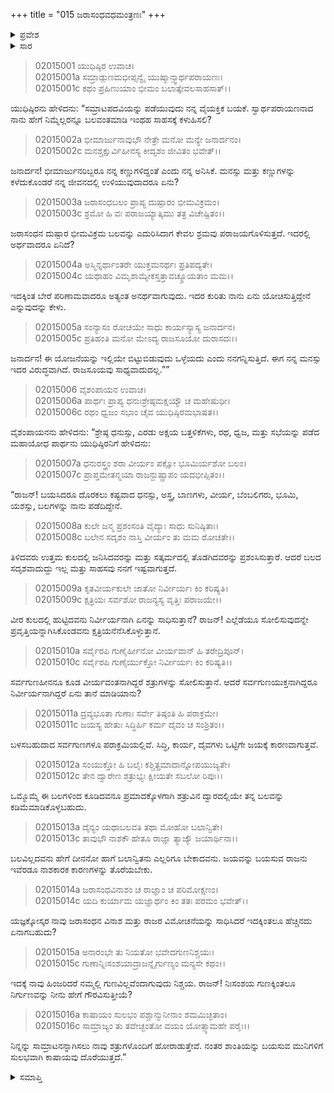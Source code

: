 +++
title = "015 ಜರಾಸಂಧವಧಮಂತ್ರಣಃ"
+++

<details><summary>ಪ್ರವೇಶ</summary>


।।   ಓಂ ಓಂ ನಮೋ ನಾರಾಯಣಾಯ।।   ಶ್ರೀ ವೇದವ್ಯಾಸಾಯ ನಮಃ ।।

ಶ್ರೀ ಕೃಷ್ಣದ್ವೈಪಾಯನ ವೇದವ್ಯಾಸ ವಿರಚಿತ  

**ಶ್ರೀ ಮಹಾಭಾರತ**

**ಸಭಾ ಪರ್ವ**

**ಮಂತ್ರ ಪರ್ವ**

**ಅಧ್ಯಾಯ 15**

</details>


<details><summary>ಸಾರ</summary>

ಸಾಮ್ರಾಟ ಪದವಿಯು ತನ್ನ ವೈಯಕ್ತಿಕ ಬಯಕೆಯಾದರೂ ಭೀಮಾರ್ಜುನರನ್ನು ಅಪಾಯಕ್ಕೀಡುಮಾಡಲು ಯುಧಿಷ್ಠಿರನು ಅಂಜಿಕೊಳ್ಳುವುದು (1-5). ಪಾರ್ಥನು ಆಶ್ವಾಸನೆ ನೀಡುವುದು (6-16).

</details>


> 02015001 ಯುಧಿಷ್ಠಿರ ಉವಾಚ।  
02015001a ಸಮ್ರಾಡ್ಗುಣಮಭೀಪ್ಸನ್ವೈ ಯುಷ್ಮಾನ್ಸ್ವಾರ್ಥಪರಾಯಣಃ।  
02015001c ಕಥಂ ಪ್ರಹಿಣುಯಾಂ ಭೀಮಂ ಬಲಾತ್ಕೇವಲಸಾಹಸಾತ್।।

ಯುಧಿಷ್ಠಿರನು ಹೇಳಿದನು: “ಸಮ್ರಾಟಪದವಿಯನ್ನು ಪಡೆಯುವುದು ನನ್ನ ವೈಯಕ್ತಿಕ ಬಯಕೆ. ಸ್ವಾರ್ಥಪರಾಯಣನಾದ ನಾನು ಹೇಗೆ ನಿಮ್ಮೆಲ್ಲರನ್ನೂ ಬಲವಂತಮಾಡಿ ಇಂಥಹ ಸಾಹಸಕ್ಕೆ ಕಳುಹಿಸಲಿ?

> 02015002a ಭೀಮಾರ್ಜುನಾವುಭೌ ನೇತ್ರೇ ಮನೋ ಮನ್ಯೇ ಜನಾರ್ದನಂ।  
02015002c ಮನಶ್ಚಕ್ಷುರ್ವಿಹೀನಸ್ಯ ಕೀದೃಶಂ ಜೀವಿತಂ ಭವೇತ್।।

ಜನಾರ್ದನ! ಭೀಮಾರ್ಜುನರಿಬ್ಬರೂ ನನ್ನ ಕಣ್ಣುಗಳಿದ್ದಂತೆ ಎಂದು ನನ್ನ ಅನಿಸಿಕೆ. ಮನಸ್ಸು ಮತ್ತು ಕಣ್ಣುಗಳನ್ನು ಕಳೆದುಕೊಂಡರೆ ನನ್ನ ಜೀವನದಲ್ಲಿ ಉಳಿಯುವುದಾದರೂ ಏನು?

> 02015003a ಜರಾಸಂಧಬಲಂ ಪ್ರಾಪ್ಯ ದುಷ್ಪಾರಂ ಭೀಮವಿಕ್ರಮಂ।   
02015003c ಶ್ರಮೋ ಹಿ ವಃ ಪರಾಜಯ್ಯಾತ್ಕಿಮು ತತ್ರ ವಿಚೇಷ್ಟಿತಂ।।

ಜರಾಸಂಧನ ದುಷ್ಪಾರ ಭೀಮವಿಕ್ರಮ ಬಲವನ್ನು ಎದುರಿಸಿದಾಗ ಕೇವಲ ಶ್ರಮವು ಪರಾಜಯಗೊಳಿಸುತ್ತದೆ. ಇದರಲ್ಲಿ ಅರ್ಥವಾದರೂ ಏನಿದೆ?

> 02015004a ಅಸ್ಮಿನ್ನರ್ಥಾಂತರೇ ಯುಕ್ತಮನರ್ಥಃ ಪ್ರತಿಪದ್ಯತೇ।  
02015004c ಯಥಾಹಂ ವಿಮೃಶಾಮ್ಯೇಕಸ್ತತ್ತಾವಚ್ಶ್ರೂಯತಾಂ ಮಮ।।

ಇದಕ್ಕಿಂತ ಬೇರೆ ಪರಿಣಾಮವಾದರೂ ಅತ್ಯಂತ ಅನರ್ಥವಾಗುವುದು. ಇದರ ಕುರಿತು ನಾನು ಏನು ಯೋಚಿಸುತ್ತಿದ್ದೇನೆ ಎನ್ನುವುದನ್ನು ಕೇಳು.

> 02015005a ಸಂನ್ಯಾಸಂ ರೋಚಯೇ ಸಾಧು ಕಾರ್ಯಸ್ಯಾಸ್ಯ ಜನಾರ್ದನ।  
02015005c ಪ್ರತಿಹಂತಿ ಮನೋ ಮೇಽದ್ಯ ರಾಜಸೂಯೋ ದುರಾಸದಃ।।

ಜನಾರ್ದನ! ಈ ಯೋಜನೆಯನ್ನು ಇಲ್ಲಿಯೇ ಬಿಟ್ಟುಬಿಡುವುದು ಒಳ್ಳೆಯದು ಎಂದು ನನಗನ್ನಿಸುತ್ತಿದೆ. ಈಗ ನನ್ನ ಮನಸ್ಸು ಇದರ ವಿರುದ್ಧವಾಗಿದೆ. ರಾಜಸೂಯವು ಸಾಧ್ಯವಾದುದಲ್ಲ.””

> 02015006 ವೈಶಂಪಾಯನ ಉವಾಚ।  
02015006a ಪಾರ್ಥಃ ಪ್ರಾಪ್ಯ ಧನುಃಶ್ರೇಷ್ಠಮಕ್ಷಯ್ಯೌ ಚ ಮಹೇಷುಧೀ।  
02015006c ರಥಂ ಧ್ವಜಂ ಸಭಾಂ ಚೈವ ಯುಧಿಷ್ಠಿರಮಭಾಷತ।।

ವೈಶಂಪಾಯನನು ಹೇಳಿದನು: “ಶ್ರೇಷ್ಠ ಧನುಸ್ಸು, ಎರಡು ಅಕ್ಷಯ ಬತ್ತಳಿಕೆಗಳು, ರಥ, ಧ್ವಜ, ಮತ್ತು ಸಭೆಯನ್ನು ಪಡೆದ ಮಹಾಯೋಧ ಪಾರ್ಥನು ಯುಧಿಷ್ಠಿರನಿಗೆ ಹೇಳಿದನು:

> 02015007a ಧನುರಸ್ತ್ರಂ ಶರಾ ವೀರ್ಯಂ ಪಕ್ಷೋ ಭೂಮಿರ್ಯಶೋ ಬಲಂ।  
02015007c ಪ್ರಾಪ್ತಮೇತನ್ಮಯಾ ರಾಜನ್ದುಷ್ಪ್ರಾಪಂ ಯದಭೀಪ್ಸಿತಂ।।

“ರಾಜನ್! ಬಯಸಿದರೂ ದೊರಕಲು ಕಷ್ಟವಾದ ಧನಸ್ಸು, ಅಸ್ತ್ರ, ಬಾಣಗಳು, ವೀರ್ಯ, ಬೆಂಬಲಿಗರು, ಭೂಮಿ, ಯಶಸ್ಸು, ಬಲಗಳನ್ನು ನಾನು ಪಡೆದಿದ್ದೇನೆ.

> 02015008a ಕುಲೇ ಜನ್ಮ ಪ್ರಶಂಸಂತಿ ವೈದ್ಯಾಃ ಸಾಧು ಸುನಿಷ್ಠಿತಾಃ।  
02015008c ಬಲೇನ ಸದೃಶಂ ನಾಸ್ತಿ ವೀರ್ಯಂ ತು ಮಮ ರೋಚತೇ।।

ತಿಳಿದವರು ಉತ್ತಮ ಕುಲದಲ್ಲಿ ಜನಿಸಿದವರನ್ನು ಮತ್ತು ಸತ್ಕರ್ಮದಲ್ಲಿ ತೊಡಗಿದವರನ್ನು ಪ್ರಶಂಸಿಸುತ್ತಾರೆ. ಆದರೆ ಬಲದ ಸದೃಶವಾದುದ್ದು ಇಲ್ಲ ಮತ್ತು ಸಾಹಸವು ನನಗೆ ಇಷ್ಟವಾಗುತ್ತದೆ.

> 02015009a ಕೃತವೀರ್ಯಕುಲೇ ಜಾತೋ ನಿರ್ವೀರ್ಯಃ ಕಿಂ ಕರಿಷ್ಯತಿ।  
02015009c ಕ್ಷತ್ರಿಯಃ ಸರ್ವಶೋ ರಾಜನ್ಯಸ್ಯ ವೃತ್ತಿಃ ಪರಾಜಯೇ।।

ವೀರ ಕುಲದಲ್ಲಿ ಹುಟ್ಟಿದವನು ನಿರ್ವೀರ್ಯನಾಗಿ ಏನನ್ನು ಸಾಧಿಸುತ್ತಾನೆ? ರಾಜನ್! ಎಲ್ಲೆಡೆಯೂ ಸೋಲಿಸುವುದನ್ನೇ ಪ್ರವೃತ್ತಿಯನ್ನಾಗಿಸಿಕೊಂಡವನು ಕ್ಷತ್ರಿಯನೆನೆಸಿಕೊಳ್ಳುತ್ತಾನೆ.

> 02015010a ಸರ್ವೈರಪಿ ಗುಣೈರ್ಹೀನೋ ವೀರ್ಯವಾನ್ ಹಿ ತರೇದ್ರಿಪೂನ್।  
02015010c ಸರ್ವೈರಪಿ ಗುಣೈರ್ಯುಕ್ತೋ ನಿರ್ವೀರ್ಯಃ ಕಿಂ ಕರಿಷ್ಯತಿ।।

ಸರ್ವಗುಣಹೀನನೂ ಕೂಡ ವೀರ್ಯವಂತನಾಗಿದ್ದರೆ ಶತ್ರುಗಳನ್ನು ಸೋಲಿಸುತ್ತಾನೆ. ಆದರೆ ಸರ್ವಗುಣಯುಕ್ತನಾಗಿದ್ದರೂ ನಿರ್ವೀರ್ಯನಾಗಿದ್ದರೆ ಏನು ತಾನೆ ಮಾಡಿಯಾನು?

> 02015011a ದ್ರವ್ಯಭೂತಾ ಗುಣಾಃ ಸರ್ವೇ ತಿಷ್ಠಂತಿ ಹಿ ಪರಾಕ್ರಮೇ।  
02015011c ಜಯಸ್ಯ ಹೇತುಃ ಸಿದ್ಧಿರ್ಹಿ ಕರ್ಮ ದೈವಂ ಚ ಸಂಶ್ರಿತಂ।।

ಬಳಸಬಹುದಾದ ಸರ್ವಗುಣಗಳೂ ಪರಾಕ್ರಮಿಯಲ್ಲಿವೆ. ಸಿದ್ಧಿ, ಕಾರ್ಯ, ದೈವಗಳು ಒಟ್ಟಿಗೇ ಜಯಕ್ಕೆ ಕಾರಣವಾಗುತ್ತವೆ.

> 02015012a ಸಂಯುಕ್ತೋ ಹಿ ಬಲೈಃ ಕಶ್ಚಿತ್ಪ್ರಮಾದಾನ್ನೋಪಯುಜ್ಯತೇ।   
02015012c ತೇನ ದ್ವಾರೇಣ ಶತ್ರುಭ್ಯಃ ಕ್ಷೀಯತೇ ಸಬಲೋ ರಿಪುಃ।।

ಒಮ್ಮೊಮ್ಮೆ ಈ ಬಲಗಳಿಂದ ಕೂಡಿದವನೂ ಪ್ರಮಾದಕ್ಕೊಳಗಾಗಿ ಶತ್ರುವಿನ ದ್ವಾರದಲ್ಲಿಯೇ ತನ್ನ ಬಲವನ್ನು ಕಡಿಮೆಮಾಡಿಕೊಳ್ಳಬಹುದು.

> 02015013a ದೈನ್ಯಂ ಯಥಾಬಲವತಿ ತಥಾ ಮೋಹೋ ಬಲಾನ್ವಿತೇ।  
02015013c ತಾವುಭೌ ನಾಶಕೌ ಹೇತೂ ರಾಜ್ಞಾ ತ್ಯಾಜ್ಯೌ ಜಯಾರ್ಥಿನಾ।।

ಬಲವಿಲ್ಲದವನು ಹೇಗೆ ದೀನನೋ ಹಾಗೆ ಬಲಾನ್ವಿತನು ಎಲ್ಲರಿಗೂ ಬೇಕಾದವನು. ಜಯವನ್ನು ಬಯಸುವ ರಾಜನು ಇವೆರಡೂ ನಾಶಕಾರಕ ಕಾರಣಗಳನ್ನು ತೊರೆಯಬೇಕು.

> 02015014a ಜರಾಸಂಧವಿನಾಶಂ ಚ ರಾಜ್ಞಾಂ ಚ ಪರಿಮೋಕ್ಷಣಂ।  
02015014c ಯದಿ ಕುರ್ಯಾಮ ಯಜ್ಞಾರ್ಥಂ ಕಿಂ ತತಃ ಪರಮಂ ಭವೇತ್।।

ಯಜ್ಞಕ್ಕೋಸ್ಕರ ನಾವು ಜರಾಸಂಧನ ವಿನಾಶ ಮತ್ತು ರಾಜರ ವಿಮೋಚನೆಯನ್ನು ಸಾಧಿಸಿದರೆ ಇದಕ್ಕಿಂತಲೂ ಹೆಚ್ಚಿನದು ಏನಾಗಬಹುದು?

> 02015015a ಅನಾರಂಭೇ ತು ನಿಯತೋ ಭವೇದಗುಣನಿಶ್ಚಯಃ।  
02015015c ಗುಣಾನ್ನಿಃಸಂಶಯಾದ್ರಾಜನ್ನೈರ್ಗುಣ್ಯಂ ಮನ್ಯಸೇ ಕಥಂ।।

ಇದಕ್ಕೆ ನಾವು ಹಿಂಜರಿದರೆ ನಮ್ಮಲ್ಲಿ ಗುಣವಿಲ್ಲವೆಂದಾಗುವುದು ನಿಶ್ಚಯ. ರಾಜನ್! ನಿಃಸಂಶಯ ಗುಣಕ್ಕಿಂತಲೂ ನಿರ್ಗುಣವನ್ನು ನೀನು ಹೇಗೆ ಗೌರವಿಸುತ್ತೀಯೆ?

> 02015016a ಕಾಷಾಯಂ ಸುಲಭಂ ಪಶ್ಚಾನ್ಮುನೀನಾಂ ಶಮಮಿಚ್ಛತಾಂ।  
02015016c ಸಾಮ್ರಾಜ್ಯಂ ತು ತವೇಚ್ಛಂತೋ ವಯಂ ಯೋತ್ಸ್ಯಾಮಹೇ ಪರೈಃ।।

ನಿನ್ನನ್ನು ಸಾಮ್ರಾಟನನ್ನಾಗಿಸಲು ನಾವು ಶತ್ರುಗಳೊಂದಿಗೆ ಹೋರಾಡುತ್ತೇವೆ. ನಂತರ ಶಾಂತಿಯನ್ನು ಬಯಸುವ ಮುನಿಗಳಿಗೆ ಸುಲಭವಾಗಿ ಕಾಷಾಯವು ದೊರೆಯುತ್ತದೆ.”



<details><summary>ಸಮಾಪ್ತಿ</summary>


ಇತಿ ಶ್ರೀ ಮಹಾಭಾರತೇ ಸಭಾಪರ್ವಣಿ ಮಂತ್ರಪರ್ವಣಿ ಜರಾಸಂಧವಧಮಂತ್ರಣೇ ಪಂಚದಶೋಽಧ್ಯಾಯಃ।।  
ಇದು ಶ್ರೀಮಹಾಭಾರತದಲ್ಲಿ ಸಭಾಪರ್ವದಲ್ಲಿ ಮಂತ್ರಪರ್ವದಲ್ಲಿ ಜರಾಸಂಧವಧಮಂತ್ರಣ ಎನ್ನುವ ಹದಿನೈದನೆಯ ಅಧ್ಯಾಯವು.



</details>
